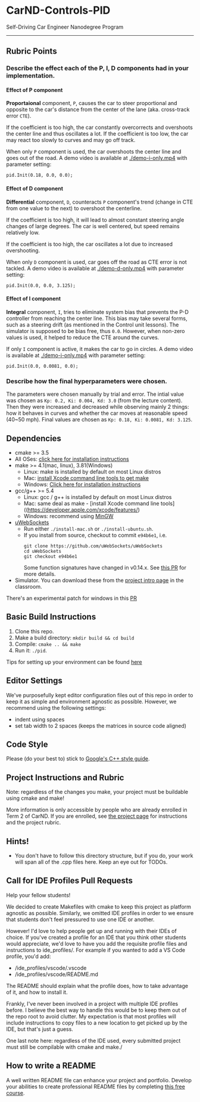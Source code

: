 # CarND-Controls-PID
Self-Driving Car Engineer Nanodegree Program

---

## Rubric Points
### Describe the effect each of the P, I, D components had in your implementation.

#### Effect of P component
**Proportaional** component, `P`, causes the car to steer proportional and opposite to the car's distance from the center of the lane (aka. cross-track error `CTE`).

If the coefficient is too high, the car constantly overcorrects and overshoots the center line and thus oscillates a lot. If the coefficient is too low, the car may react too slowly to curves and may go off track.

When only `P` component is used, the car overshoots the center line and goes out of the road. A demo video is available at [./demo-i-only.mp4](./demo-i-only.mp4) with parameter setting:
```
pid.Init(0.18, 0.0, 0.0);
```

#### Effect of D component
**Differential** component, `D`, counteracts `P` component's trend (change in CTE from one value to the next) to overshoot the centerline.

If the coefficient is too high, it will lead to almost constant steering angle changes of large degrees. The car is well centered, but speed remains relatively low.

If the coefficient is too high, the car oscillates a lot due to increased overshooting.

When only `D` component is used, car goes off the road as CTE error is not tackled. A demo video is available at [./demo-d-only.mp4](./demo-d-only.mp4) with parameter setting:
```
pid.Init(0.0, 0.0, 3.125);
```

#### Effect of I component
**Integral** component, `I`, tries to eliminate system bias that prevents the P-D controller from reaching the center line. This bias may take several forms, such as a steering drift (as mentioned in the Control unit lessons). The simulator is supposed to be bias free, thus `0.0`. However, when non-zero values is used, it helped to reduce the CTE around the curves.

If only `I` component is active, it makes the car to go in circles. A demo video is available at [./demo-i-only.mp4](./demo-i-only.mp4) with parameter setting:
```
pid.Init(0.0, 0.0081, 0.0);
```

### Describe how the final hyperparameters were chosen.

The parameters were chosen manually by trial and error. The intial value was chosen as `Kp: 0.2, Ki: 0.004, Kd: 3.0` (from the lecture content). Then they were increased and decreased while observing mainly 2 things: how it behaves in curves and whether the car moves at reasonable speed (40~50 mph). Final values are chosen as `Kp: 0.18, Ki: 0.0081, Kd: 3.125`.

## Dependencies

* cmake >= 3.5
 * All OSes: [click here for installation instructions](https://cmake.org/install/)
* make >= 4.1(mac, linux), 3.81(Windows)
  * Linux: make is installed by default on most Linux distros
  * Mac: [install Xcode command line tools to get make](https://developer.apple.com/xcode/features/)
  * Windows: [Click here for installation instructions](http://gnuwin32.sourceforge.net/packages/make.htm)
* gcc/g++ >= 5.4
  * Linux: gcc / g++ is installed by default on most Linux distros
  * Mac: same deal as make - [install Xcode command line tools]((https://developer.apple.com/xcode/features/)
  * Windows: recommend using [MinGW](http://www.mingw.org/)
* [uWebSockets](https://github.com/uWebSockets/uWebSockets)
  * Run either `./install-mac.sh` or `./install-ubuntu.sh`.
  * If you install from source, checkout to commit `e94b6e1`, i.e.
    ```
    git clone https://github.com/uWebSockets/uWebSockets 
    cd uWebSockets
    git checkout e94b6e1
    ```
    Some function signatures have changed in v0.14.x. See [this PR](https://github.com/udacity/CarND-MPC-Project/pull/3) for more details.
* Simulator. You can download these from the [project intro page](https://github.com/udacity/self-driving-car-sim/releases) in the classroom.

There's an experimental patch for windows in this [PR](https://github.com/udacity/CarND-PID-Control-Project/pull/3)

## Basic Build Instructions

1. Clone this repo.
2. Make a build directory: `mkdir build && cd build`
3. Compile: `cmake .. && make`
4. Run it: `./pid`. 

Tips for setting up your environment can be found [here](https://classroom.udacity.com/nanodegrees/nd013/parts/40f38239-66b6-46ec-ae68-03afd8a601c8/modules/0949fca6-b379-42af-a919-ee50aa304e6a/lessons/f758c44c-5e40-4e01-93b5-1a82aa4e044f/concepts/23d376c7-0195-4276-bdf0-e02f1f3c665d)

## Editor Settings

We've purposefully kept editor configuration files out of this repo in order to
keep it as simple and environment agnostic as possible. However, we recommend
using the following settings:

* indent using spaces
* set tab width to 2 spaces (keeps the matrices in source code aligned)

## Code Style

Please (do your best to) stick to [Google's C++ style guide](https://google.github.io/styleguide/cppguide.html).

## Project Instructions and Rubric

Note: regardless of the changes you make, your project must be buildable using
cmake and make!

More information is only accessible by people who are already enrolled in Term 2
of CarND. If you are enrolled, see [the project page](https://classroom.udacity.com/nanodegrees/nd013/parts/40f38239-66b6-46ec-ae68-03afd8a601c8/modules/f1820894-8322-4bb3-81aa-b26b3c6dcbaf/lessons/e8235395-22dd-4b87-88e0-d108c5e5bbf4/concepts/6a4d8d42-6a04-4aa6-b284-1697c0fd6562)
for instructions and the project rubric.

## Hints!

* You don't have to follow this directory structure, but if you do, your work
  will span all of the .cpp files here. Keep an eye out for TODOs.

## Call for IDE Profiles Pull Requests

Help your fellow students!

We decided to create Makefiles with cmake to keep this project as platform
agnostic as possible. Similarly, we omitted IDE profiles in order to we ensure
that students don't feel pressured to use one IDE or another.

However! I'd love to help people get up and running with their IDEs of choice.
If you've created a profile for an IDE that you think other students would
appreciate, we'd love to have you add the requisite profile files and
instructions to ide_profiles/. For example if you wanted to add a VS Code
profile, you'd add:

* /ide_profiles/vscode/.vscode
* /ide_profiles/vscode/README.md

The README should explain what the profile does, how to take advantage of it,
and how to install it.

Frankly, I've never been involved in a project with multiple IDE profiles
before. I believe the best way to handle this would be to keep them out of the
repo root to avoid clutter. My expectation is that most profiles will include
instructions to copy files to a new location to get picked up by the IDE, but
that's just a guess.

One last note here: regardless of the IDE used, every submitted project must
still be compilable with cmake and make./

## How to write a README
A well written README file can enhance your project and portfolio.  Develop your abilities to create professional README files by completing [this free course](https://www.udacity.com/course/writing-readmes--ud777).

